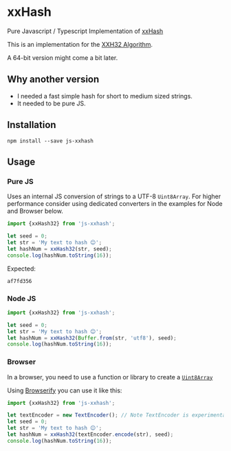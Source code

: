 # xxHash
Pure Javascript / Typescript Implementation of [xxHash](http://cyan4973.github.io/xxHash/)

This is an implementation for the
[XXH32 Algorithm](https://github.com/Cyan4973/xxHash/blob/master/doc/xxhash_spec.md#xxh32-algorithm-description).

A 64-bit version might come a bit later.

## Why another version
* I needed a fast simple hash for short to medium sized strings.
* It needed to be pure JS.

## Installation

```
npm install --save js-xxhash
```

## Usage

### Pure JS
Uses an internal JS conversion of strings to a UTF-8 `Uint8Array`.
For higher performance consider using dedicated converters in the examples for Node and Browser below.

```typescript
import {xxHash32} from 'js-xxhash';

let seed = 0;
let str = 'My text to hash 😊';
let hashNum = xxHash32(str, seed);
console.log(hashNum.toString(16));
```

Expected:
```
af7fd356
```

### Node JS

```typescript
import {xxHash32} from 'js-xxhash';

let seed = 0;
let str = 'My text to hash 😊';
let hashNum = xxHash32(Buffer.from(str, 'utf8'), seed);
console.log(hashNum.toString(16));
```


### Browser

In a browser, you need to use a function or library to create a
[`Uint8Array`](https://developer.mozilla.org/en-US/docs/Web/JavaScript/Reference/Global_Objects/Uint8Array)

Using [Browserify](http://browserify.org/) you can use it like this:
```typescript
import {xxHash32} from 'js-xxhash';

let textEncoder = new TextEncoder(); // Note TextEncoder is experimental
let seed = 0;
let str = 'My text to hash 😊';
let hashNum = xxHash32(textEncoder.encode(str), seed);
console.log(hashNum.toString(16));

```
